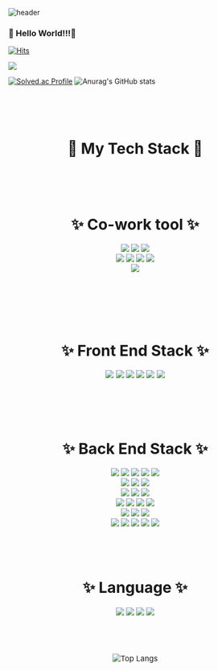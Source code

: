 ![header](https://capsule-render.vercel.app/api?type=waving&color=0:0aa85e,100:ffffff&height=300&section=header&text=heesootory&fontSize=70&fontColor=595b5a&animation=twinkling)



### 🧸 Hello World!!!👋

[![Hits](https://hits.seeyoufarm.com/api/count/incr/badge.svg?url=https%3A%2F%2Fgithub.com%2Fheesootory%2Fhit-counter&count_bg=%233DC8AF&title_bg=%23555555&icon=tencentqq.svg&icon_color=%23E7E7E7&title=visitors&edge_flat=false)](https://hits.seeyoufarm.com)





<a href="https://www.instagram.com/c._.heesoo" target="_blank"><img src="https://img.shields.io/badge/Instagram-E4405F?style=flat-square&logo=Instagram&logoColor=white"/></a>


<p>

[![Solved.ac Profile](http://mazassumnida.wtf/api/v2/generate_badge?boj=93hschoi)](https://solved.ac/profile/93hschoi)
![Anurag's GitHub stats](https://github-readme-stats.vercel.app/api?username=heesootory&show_icons=true&theme=cobalt)

</p>

<br>
<br>
<br>


<div align = "center" style="font-size:20px">
  <h2> 🐳  My Tech Stack 🦅 </h2>
<div>

<br>
<br>

<div align = "center" style="font-size:15px">
  <h1>✨ Co-work tool ✨</h1>

<img src="https://img.shields.io/badge/Jira-0052CC?style=for-the-badge&logo=Jira Software&logoColor=white">
<img src="https://img.shields.io/badge/Mattermost-0058CC?style=for-the-badge&logo=Mattermost&logoColor=white">
<img src="https://img.shields.io/badge/GitLab-FC6D26?style=for-the-badge&logo=GitLab&logoColor=white">
<br>
<img src="https://img.shields.io/badge/Notion-000000?style=for-the-badge&logo=Notion&logoColor=white">
<img src="https://img.shields.io/badge/Figma-F24E1E?style=for-the-badge&logo=Figma&logoColor=white">
<img src="https://img.shields.io/badge/Postman-FF6C37?style=for-the-badge&logo=Postman&logoColor=white">
<img src="https://img.shields.io/badge/GitHub-181717?style=for-the-badge&logo=GitHub&logoColor=white">
<br>
<img src="https://img.shields.io/badge/Slack-4A154B?style=for-the-badge&logo=Slack&logoColor=white">
<br>
</div>

<br>
<br>
<br>
<br>

<div align = "center" style="font-size:15px">
  <h1>✨ Front End Stack ✨</h1>
<img src="https://img.shields.io/badge/html5-E34F26?style=for-the-badge&logo=html5&logoColor=white">
<img src="https://img.shields.io/badge/css-1572B6?style=for-the-badge&logo=css3&logoColor=white">
<img src="https://img.shields.io/badge/Vue.js-4FC08D?style=for-the-badge&logo=Vue.js&logoColor=white">
<img src="https://img.shields.io/badge/Vuetify-1867C0?style=for-the-badge&logo=Vuetify&logoColor=white">
<img src="https://img.shields.io/badge/pug-A86454?style=for-the-badge&logo=pug&logoColor=white">
<img src="https://img.shields.io/badge/javascript-F7DF1E?style=for-the-badge&logo=javascript&logoColor=black">
<div>


<br>
<br>
<br>
<br>


<div align = "center" style="font-size:15px">
  <h1>✨ Back End Stack ✨</h1>

<img src="https://img.shields.io/badge/nginx-009639?style=for-the-badge&logo=nginx&logoColor=white">
<img src="https://img.shields.io/badge/linux-yellow?style=for-the-badge&logo=linux&logoColor=black">
<img src="https://img.shields.io/badge/docker-2481D4?style=for-the-badge&logo=docker&logoColor=white">
<img src="https://img.shields.io/badge/ubuntu-D24939?style=for-the-badge&logo=ubuntu&logoColor=white">
<img src="https://img.shields.io/badge/jenkins-D33832?style=for-the-badge&logo=jenkins&logoColor=black">
<br>
<img src="https://img.shields.io/badge/Amazon EC2-FF9900?style=for-the-badge&logo=Amazon EC2&logoColor=black">
<img src="https://img.shields.io/badge/Amazon AWS-FF9900?style=for-the-badge&logo=Amazon AWS&logoColor=black">
<img src="https://img.shields.io/badge/Amazon S3-569A31?style=for-the-badge&logo=Amazon S3&logoColor=black">
<br>
<img src="https://img.shields.io/badge/Spring Boot-6DB33F?style=for-the-badge&logo=Spring Boot&logoColor=white">
<img src="https://img.shields.io/badge/Spring Security-6DB33F?style=for-the-badge&logo=Spring Security&logoColor=white">
<img src="https://img.shields.io/badge/Spring cloud-6DB33F?style=for-the-badge&logo=icloud&logoColor=white">
<br>
<img src="https://img.shields.io/badge/Let's Encrypt-003A70?style=for-the-badge&logo=Let's Encrypt&logoColor=white">
<img src="https://img.shields.io/badge/Swagger-85EA2D?style=for-the-badge&logo=Swagger&logoColor=white">
<img src="https://img.shields.io/badge/Gradle-02303A?style=for-the-badge&logo=Gradle&logoColor=white">
<img src="https://img.shields.io/badge/Apache Maven-C71A36?style=for-the-badge&logo=Apache Maven&logoColor=white">
<br>
<img src="https://img.shields.io/badge/express-000000?style=for-the-badge&logo=express&logoColor=white"> 
<img src="https://img.shields.io/badge/django-092E20?style=for-the-badge&logo=django&logoColor=white">
<img src="https://img.shields.io/badge/mongoDB-47A248?style=for-the-badge&logo=MongoDB&logoColor=white">
<br>
<img src="https://img.shields.io/badge/node.js-339933?style=for-the-badge&logo=Node.js&logoColor=white">
<img src="https://img.shields.io/badge/mysql-4479A1?style=for-the-badge&logo=mysql&logoColor=white">
<img src="https://img.shields.io/badge/git-F05032?style=for-the-badge&logo=git&logoColor=white">
<img src="https://img.shields.io/badge/Vim-019733?style=for-the-badge&logo=Vim&logoColor=white">
<img src="https://img.shields.io/badge/RabbitMQ-FF6600?style=for-the-badge&logo=RabbitMQ&logoColor=white">
</div>

<br>
<br>
<br>


<div align = "center" style="font-size:15px">
  <h1>✨ Language ✨</h1>

<img src="https://img.shields.io/badge/C-a6c1ee?style=for-the-badge&logo=C&logoColor=white">
<img src="https://img.shields.io/badge/c++-00599C?style=for-the-badge&logo=c%2B%2B&logoColor=white">
<img src="https://img.shields.io/badge/java-C71A36?style=for-the-badge&logo=java&logoColor=white">
<img src="https://img.shields.io/badge/python-3776AB?style=for-the-badge&logo=python&logoColor=white">


<br>
</div>

<Br>
<Br>
<Br>
  
</p>

![Top Langs](https://github-readme-stats.vercel.app/api/top-langs/?username=heesootory&layout=compact&theme=gruvbox)



  
  
